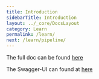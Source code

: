 ```yaml
---
title: Introduction
sidebarTitle: Introduction
layout: ../_core/DocsLayout
category: Learn
permalink: /learn/
next: /learn/pipeline/
---
```


The full doc can be found [here](https://kube-hpc.github.io/api-server/docs.html)  

The Swagger-UI can found at [here](http://petstore.swagger.io/?url=https://raw.githubusercontent.com/kube-HPC/api-server/master/api/rest-api/swagger.json)
